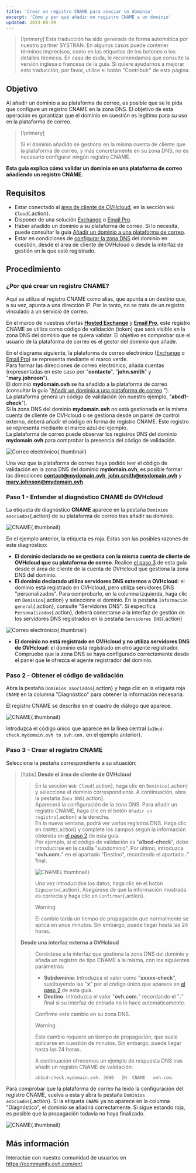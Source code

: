 ```yaml
---
title: 'Crear un registro CNAME para asociar un dominio'
excerpt: 'Cómo y por qué añadir un registro CNAME a un dominio'
updated: 2023-08-29
---
```


> [!primary]
> Esta traducción ha sido generada de forma automática por nuestro partner SYSTRAN. En algunos casos puede contener términos imprecisos, como en las etiquetas de los botones o los detalles técnicos. En caso de duda, le recomendamos que consulte la versión inglesa o francesa de la guía. Si quiere ayudarnos a mejorar esta traducción, por favor, utilice el botón "Contribuir" de esta página.
>

## Objetivo

Al añadir un dominio a su plataforma de correo, es posible que se le pida que configure un registro CNAME en la zona DNS. El objetivo de esta operación es garantizar que el dominio en cuestión es legítimo para su uso en la plataforma de correo.

> [!primary]
>
> Si el dominio añadido se gestiona en la misma cuenta de cliente que la plataforma de correo, y más concretamente en su zona DNS, no es necesario configurar ningún registro CNAME.

**Esta guía explica cómo validar un dominio en una plataforma de correo añadiendo un registro CNAME.**

## Requisitos

- Estar conectado al [área de cliente de OVHcloud](/links/manager), en la sección `Web Cloud`{.action}.
- Disponer de una solución [Exchange](/links/web/emails) o [Email Pro](/links/web/email-pro).
- Haber añadido un dominio a su plataforma de correo. Si lo necesita, puede consultar la guía [Añadir un dominio a una plataforma de correo](/pages/web_cloud/email_and_collaborative_solutions/microsoft_exchange/exchange_adding_domain).
- Estar en condiciones de [configurar la zona DNS](/pages/web_cloud/domains/dns_zone_edit) del dominio en cuestión, desde el área de cliente de OVHcloud o desde la interfaz de gestión en la que esté registrado.

## Procedimiento

### ¿Por qué crear un registro CNAME?

Aquí se utiliza el registro CNAME como alias, que apunta a un destino que, a su vez, apunta a una dirección IP. Por lo tanto, no se trata de un registro vinculado a un servicio de correo.

En el marco de nuestras ofertas [**Hosted Exchange**](/links/web/emails-hosted-exchange) y [**Email Pro**](/links/web/email-pro), este registro CNAME se utiliza como código de validación (token) que será visible en la zona DNS del dominio que se quiera validar. El objetivo es comprobar que el usuario de la plataforma de correo es el gestor del dominio que añade.

En el diagrama siguiente, la plataforma de correo electrónico ([Exchange](/links/web/emails) o [Email Pro](/links/web/email-pro)) se representa mediante el marco verde.<br>
Para formar las direcciones de correo electrónico, añada cuentas (representadas en este caso por "**contacto**", "**john.smith**" y "**mary.johnson**").<br>
El dominio **mydomain.ovh** se ha añadido a la plataforma de correo (consultar la guía "[Añadir un dominio a una plataforma de correo](/pages/web_cloud/email_and_collaborative_solutions/microsoft_exchange/exchange_adding_domain) ").<br>
La plataforma genera un código de validación (en nuestro ejemplo, "**abcd1-check**").<br>
Si la zona DNS del dominio **mydomain.ovh** no está gestionada en la misma cuenta de cliente de OVHcloud o se gestiona desde un panel de control externo, deberá añadir el código en forma de registro CNAME. Este registro se representa mediante el marco azul del ejemplo.<br>
La plataforma de correo puede observar los registros DNS del dominio **mydomain.ovh** para comprobar la presencia del código de validación.

![Correo electrónico](images/email-dns-conf-cname01.png){.thumbnail}

Una vez que la plataforma de correo haya podido leer el código de validación en la zona DNS del dominio **mydomain.ovh**, es posible formar las direcciones **contact@mydomain.ovh**, **john.smith@mydomain.ovh** y **mary.johnson@mydomain.ovh**.

### Paso 1 - Entender el diagnóstico CNAME de OVHcloud <a name="step1"></a>

La etiqueta de diagnóstico **CNAME** aparece en la pestaña `Dominios asociados`{.action} de su plataforma de correo tras añadir su dominio.

![CNAME](images/cname_exchange_diagnostic.png){.thumbnail}

En el ejemplo anterior, la etiqueta es roja. Estas son las posibles razones de este diagnóstico:

- **El dominio declarado no se gestiona con la misma cuenta de cliente de OVHcloud que su plataforma de correo**. Realice [el paso 3](#step3) de esta guía desde el área de cliente de la cuenta de OVHcloud que gestiona la zona DNS del dominio.
- **El dominio declarado utiliza servidores DNS externos a OVHcloud**: el dominio está registrado en OVHcloud, pero utiliza servidores DNS "personalizados". Para comprobarlo, en la columna izquierda, haga clic en `Dominios`{.action} y seleccione el dominio. En la pestaña `Información general`{.action}, consulte "Servidores DNS". Si especifica `Personalizados`{.action}, deberá conectarse a la interfaz de gestión de los servidores DNS registrados en la pestaña `Servidores DNS`{.action}

![Correo electrónico](images/email-dns-conf-cname02.png){.thumbnail}

- **El dominio no está registrado en OVHcloud y no utiliza servidores DNS de OVHcloud**: el dominio está registrado en otro agente registrador. Compruebe que la zona DNS se haya configurado correctamente desde el panel que le ofrezca el agente registrador del dominio.

### Paso 2 - Obtener el código de validación <a name="step2"></a>

Abra la pestaña `Dominios asociados`{.action} y haga clic en la etiqueta roja `CNAME` en la columna "Diagnóstico" para obtener la información necesaria.

El registro CNAME se describe en el cuadro de diálogo que aparece.

![CNAME](images/cname_exchange_informations.png){.thumbnail}

Introduzca el código único que aparece en la línea central (`a1bcd-check.mydomain.ovh to ovh.com.` en el ejemplo anterior).

### Paso 3 - Crear el registro CNAME <a name="step3"></a>

Seleccione la pestaña correspondiente a su situación:

> [!tabs]
> **Desde el área de cliente de OVHcloud**
>> En la sección `Web Cloud`{.action}, haga clic en `Dominios`{.action} y seleccione el dominio correspondiente. A continuación, abra la pestaña `Zona DNS`{.action}.<br>
>> Aparecerá la configuración de la zona DNS. Para añadir un registro CNAME, haga clic en el botón `Añadir un registro`{.action} a la derecha.<br>
>> En la nueva ventana, podrá ver varios registros DNS. Haga clic en `CNAME`{.action} y complete los campos según la información obtenida en [el paso 2](#step2) de esta guía.<br>
>> Por ejemplo, si el código de validación es "**a1bcd-check**", debe introducirse en la casilla "subdominio". Por último, introduzca "**ovh.com.**" en el apartado "Destino", recordando el apartado **.**" final.
>>
>> ![CNAME](images/cname_add_entry_dns_zone.png){.thumbnail}
>>
>> Una vez introducidos los datos, haga clic en el botón `Siguiente`{.action}. Asegúrese de que la información mostrada es correcta y haga clic en `Confirmar`{.action}.<br>
>>
>> > [!warning]
>> >
>> > El cambio tarda un tiempo de propagación que normalmente se aplica en unos minutos. Sin embargo, puede llegar hasta las 24 horas.
>>
> **Desde una interfaz externa a OVHcloud**
>>
>> Conéctese a la interfaz que gestiona la zona DNS del dominio y añada un registro de tipo CNAME a la misma, con los siguientes parámetros:
>>
>> - **Subdominio**: Introduzca el valor como "**xxxxx-check**", sustituyendo las "**x**" por el código único que aparece en [el paso 2](#step2) de esta guía.
>> - **Destino**: Introduzca el valor "**ovh.com.**" recordando el "**.**" final si su interfaz de entrada no lo hace automáticamente.
>>
>> Confirme este cambio en su zona DNS.
>>
>> > [!warning]
>> >
>> > Este cambio requiere un tiempo de propagación, que suele aplicarse en cuestión de minutos. Sin embargo, puede llegar hasta las 24 horas.
>> >
>>
>> A continuación ofrecemos un ejemplo de respuesta DNS tras añadir un registro CNAME de validación:
>>
>> ```bash
>> ab1cd-check.mydomain.ovh. 3600	IN	CNAME	ovh.com.
>> ```

Para comprobar que la plataforma de correo ha leído la configuración del registro CNAME, vuelva a esta y abra la pestaña `Dominios asociados`{.action}. Si la etiqueta `CNAME` ya no aparece en la columna "Diagnóstico", el dominio se añadirá correctamente. Si sigue estando roja, es posible que la propagación todavía no haya finalizado.

![CNAME](images/cname_exchange_diagnostic_green.png){.thumbnail}

## Más información

Interactúe con nuestra comunidad de usuarios en <https://community.ovh.com/en/>.